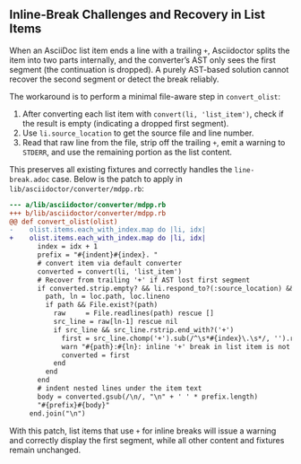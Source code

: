 ## Inline-Break Challenges and Recovery in List Items

When an AsciiDoc list item ends a line with a trailing `+`, Asciidoctor splits the item into two parts internally, and the converter’s AST only sees the first segment (the continuation is dropped). A purely AST-based solution cannot recover the second segment or detect the break reliably.

The workaround is to perform a minimal file-aware step in `convert_olist`:
1. After converting each list item with `convert(li, 'list_item')`, check if the result is empty (indicating a dropped first segment).
2. Use `li.source_location` to get the source file and line number.
3. Read that raw line from the file, strip off the trailing `+`, emit a warning to `STDERR`, and use the remaining portion as the list content.

This preserves all existing fixtures and correctly handles the `line-break.adoc` case. Below is the patch to apply in `lib/asciidoctor/converter/mdpp.rb`:

```diff
--- a/lib/asciidoctor/converter/mdpp.rb
+++ b/lib/asciidoctor/converter/mdpp.rb
@@ def convert_olist(olist)
-    olist.items.each_with_index.map do |li, idx|
+    olist.items.each_with_index.map do |li, idx|
       index = idx + 1
       prefix = "#{indent}#{index}. "
       # convert item via default converter
       converted = convert(li, 'list_item')
       # Recover from trailing '+' if AST lost first segment
       if converted.strip.empty? && li.respond_to?(:source_location) && (loc = li.source_location)
         path, ln = loc.path, loc.lineno
         if path && File.exist?(path)
           raw     = File.readlines(path) rescue []
           src_line = raw[ln-1] rescue nil
           if src_line && src_line.rstrip.end_with?('+')
             first = src_line.chomp('+').sub(/^\s*#{index}\.\s*/, '').rstrip
             warn "#{path}:#{ln}: inline '+' break in list item is not supported; text following the '+' has been dropped"
             converted = first
           end
         end
       end
       # indent nested lines under the item text
       body = converted.gsub(/\n/, "\n" + ' ' * prefix.length)
       "#{prefix}#{body}"
     end.join("\n")
``` 

With this patch, list items that use `+` for inline breaks will issue a warning and correctly display the first segment, while all other content and fixtures remain unchanged.